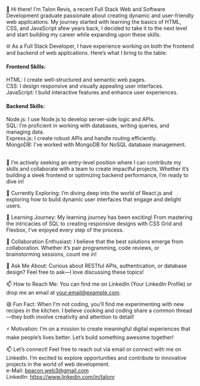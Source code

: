 👋 Hi there! I’m Talon Revis, a recent Full Stack Web and Software Development graduate passionate about creating dynamic and user-friendly web applications. My journey started with learning the basics of HTML, CSS, and JavaScript afew years back, I decided to take it to the next level and start building my career while expanding upon these skills.

🌐 As a Full Stack Developer, I have experience working on both the frontend and backend of web applications. Here’s what I bring to the table:

<h4>Frontend Skills:</h4>
HTML: I create well-structured and semantic web pages.<br/>
CSS: I design responsive and visually appealing user interfaces.<br/>
JavaScript: I build interactive features and enhance user experiences.<br/>
<h4>Backend Skills:</h4>
Node.js: I use Node.js to develop server-side logic and APIs.<br/>
SQL: I’m proficient in working with databases, writing queries, and managing data.<br/>
Express.js: I create robust APIs and handle routing efficiently.<br/>
MongoDB: I’ve worked with MongoDB for NoSQL database management.<br/>
<br/>

🚀 I’m actively seeking an entry-level position where I can contribute my skills and collaborate with a team to create impactful projects. Whether it’s building a sleek frontend or optimizing backend performance, I’m ready to dive in!

🔭 Currently Exploring: I’m diving deep into the world of React.js and exploring how to build dynamic user interfaces that engage and delight users.<br/>

🌱 Learning Journey: My learning journey has been exciting! From mastering the intricacies of SQL to creating responsive designs with CSS Grid and Flexbox, I’ve enjoyed every step of the process.<br/>

👯 Collaboration Enthusiast: I believe that the best solutions emerge from collaboration. Whether it’s pair programming, code reviews, or brainstorming sessions, count me in!<br/>

💬 Ask Me About: Curious about RESTful APIs, authentication, or database design? Feel free to ask—I love discussing these topics!<br/>

📫 How to Reach Me: You can find me on LinkedIn (Your LinkedIn Profile) or drop me an email at your.email@example.com.<br/>

😄 Fun Fact: When I’m not coding, you’ll find me experimenting with new recipes in the kitchen. I believe cooking and coding share a common thread—they both involve creativity and attention to detail!<br/>

⚡ Motivation: I’m on a mission to create meaningful digital experiences that make people’s lives better. Let’s build something awesome together!<br/>

📫 Let’s connect! Feel free to reach out via email or connect with me on LinkedIn. I’m excited to explore opportunities and contribute to innovative projects in the world of web development.<br/>
e-Mail: beacon.web3@gmail.com<br/>
LinkedIn: https://www.linkedin.com/in/talonr<br/>

